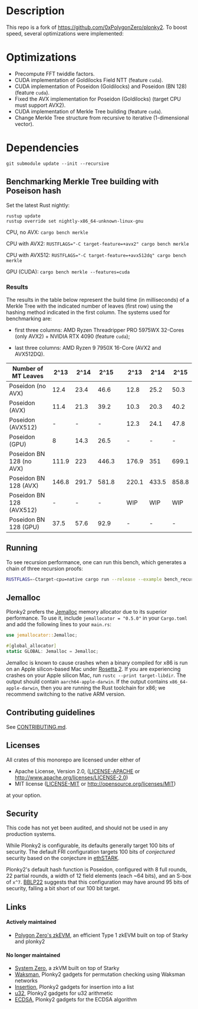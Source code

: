 # Description

This repo is a fork of https://github.com/0xPolygonZero/plonky2. To boost speed, several optimizations were implemented:

# Optimizations
- Precompute FFT twiddle factors.
- CUDA implementation of Goldilocks Field NTT (feature `cuda`).
- CUDA implementation of Poseidon (Goldilocks) and Poseidon (BN 128) (feature `cuda`).
- Fixed the AVX implementation for Poseidon (Goldilocks) (target CPU must support AVX2).
- CUDA implementation of Merkle Tree building (feature `cuda`).
- Change Merkle Tree structure from recursive to iterative (1-dimensional vector).

# Dependencies

```
git submodule update --init --recursive
```

## Benchmarking Merkle Tree building with Poseison hash

Set the latest Rust nightly:
```
rustup update
rustup override set nightly-x86_64-unknown-linux-gnu
```

CPU, no AVX: ``cargo bench merkle``

CPU with AVX2: ``RUSTFLAGS="-C target-feature=+avx2" cargo bench merkle``

CPU with AVX512: ``RUSTFLAGS="-C target-feature=+avx512dq" cargo bench merkle``

GPU (CUDA): ``cargo bench merkle --features=cuda``

### Results

The results in the table below represent the build time (in milliseconds) of a Merkle Tree with the indicated number of leaves (first row) using the hashing method indicated in the first column. The systems used for benchmarking are:

- first three columns: AMD Ryzen Threadripper PRO 5975WX 32-Cores (only AVX2) + NVIDIA RTX 4090 (feature `cuda`);

- last three columns: AMD Ryzen 9 7950X 16-Core (AVX2 and AVX512DQ).


| Number of MT Leaves | 2^13  | 2^14  | 2^15  |   | 2^13  | 2^14  | 2^15 |
| --- | --- | --- | --- | --- | --- | --- | --- |
| Poseidon (no AVX)                     | 12.4  | 23.4  | 46.6  |                                       | 12.8  | 25.2  | 50.3  |
| Poseidon (AVX)                        | 11.4  | 21.3  | 39.2  |                                       | 10.3  | 20.3  | 40.2  |
| Poseidon (AVX512)                     |  -     |  -     | -   |                                       | 12.3  | 24.1  | 47.8  |
| Poseidon (GPU)                        | 8     | 14.3  | 26.5  |                                       |    -   | -      |  -     |
| Poseidon BN 128 (no AVX)              | 111.9 | 223   | 446.3 |                                       | 176.9 | 351   | 699.1 |
| Poseidon BN 128 (AVX)                 | 146.8 | 291.7 | 581.8 |                                       | 220.1 | 433.5 | 858.8 |
| Poseidon BN 128 (AVX512)              |    -   |    -   |   -    |                                       | WIP   | WIP   | WIP   |
| Poseidon BN 128 (GPU)                 | 37.5  | 57.6  | 92.9  |                                        | - | - | - |

## Running

To see recursion performance, one can run this bench, which generates a chain of three recursion proofs:

```sh
RUSTFLAGS=-Ctarget-cpu=native cargo run --release --example bench_recursion -- -vv
```

## Jemalloc

Plonky2 prefers the [Jemalloc](http://jemalloc.net) memory allocator due to its superior performance. To use it, include `jemallocator = "0.5.0"` in your `Cargo.toml` and add the following lines
to your `main.rs`:

```rust
use jemallocator::Jemalloc;

#[global_allocator]
static GLOBAL: Jemalloc = Jemalloc;
```

Jemalloc is known to cause crashes when a binary compiled for x86 is run on an Apple silicon-based Mac under [Rosetta 2](https://support.apple.com/en-us/HT211861). If you are experiencing crashes on your Apple silicon Mac, run `rustc --print target-libdir`. The output should contain `aarch64-apple-darwin`. If the output contains `x86_64-apple-darwin`, then you are running the Rust toolchain for x86; we recommend switching to the native ARM version.

## Contributing guidelines

See [CONTRIBUTING.md](./CONTRIBUTING.md).

## Licenses

All crates of this monorepo are licensed under either of

* Apache License, Version 2.0, ([LICENSE-APACHE](LICENSE-APACHE) or http://www.apache.org/licenses/LICENSE-2.0)
* MIT license ([LICENSE-MIT](LICENSE-MIT) or http://opensource.org/licenses/MIT)

at your option.


## Security

This code has not yet been audited, and should not be used in any production systems.

While Plonky2 is configurable, its defaults generally target 100 bits of security. The default FRI configuration targets 100 bits of *conjectured* security based on the conjecture in [ethSTARK](https://eprint.iacr.org/2021/582).

Plonky2's default hash function is Poseidon, configured with 8 full rounds, 22 partial rounds, a width of 12 field elements (each ~64 bits), and an S-box of `x^7`. [BBLP22](https://tosc.iacr.org/index.php/ToSC/article/view/9850) suggests that this configuration may have around 95 bits of security, falling a bit short of our 100 bit target.


## Links

#### Actively maintained

- [Polygon Zero's zkEVM](https://github.com/0xPolygonZero/zk_evm), an efficient Type 1 zkEVM built on top of Starky and plonky2

#### No longer maintained

- [System Zero](https://github.com/0xPolygonZero/system-zero), a zkVM built on top of Starky
- [Waksman](https://github.com/0xPolygonZero/plonky2-waksman), Plonky2 gadgets for permutation checking using Waksman networks
- [Insertion](https://github.com/0xPolygonZero/plonky2-insertion), Plonky2 gadgets for insertion into a list
- [u32](https://github.com/0xPolygonZero/plonky2-u32), Plonky2 gadgets for u32 arithmetic
- [ECDSA](https://github.com/0xPolygonZero/plonky2-ecdsa), Plonky2 gadgets for the ECDSA algorithm
